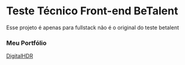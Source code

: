 # Teste Técnico Front-end BeTalent
Esse projeto é apenas para fullstack não é o original do teste betalent


### Meu Portfólio

[DigitalHDR](https://digitalhdr.com.br/)
